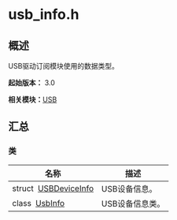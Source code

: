 # usb_info.h


## 概述

USB驱动订阅模块使用的数据类型。

**起始版本：** 3.0

**相关模块：**[USB](_u_s_b.md)


## 汇总


### 类

| 名称 | 描述 | 
| -------- | -------- |
| struct&nbsp;&nbsp;[USBDeviceInfo](_o_h_o_s_1_1_u_s_b_1_1_u_s_b_device_info.md) | USB设备信息。  | 
| class&nbsp;&nbsp;[UsbInfo](_o_h_o_s_1_1_u_s_b_1_1_usb_info.md) | USB设备信息类。  | 
